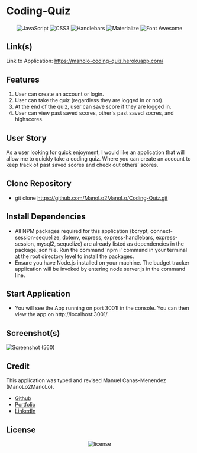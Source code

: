 # Coding-Quiz
<p align="center">
    <img align="center" src="https://img.shields.io/badge/-JavaScript-000000?style=for-the-badge&logo=JavaScript" alt="JavaScript" />
    <img align="center" src="https://img.shields.io/badge/-CSS3-000000?style=for-the-badge&logo=CSS3" alt="CSS3" />
    <img align="center" src="https://img.shields.io/badge/-Handlebars-000000?style=for-the-badge&logo=handlebars.js" alt="Handlebars" />
    <img align="center" src="https://img.shields.io/badge/-Materialize-000000?style=for-the-badge" alt="Materialize" />
    <img align="center" src="https://img.shields.io/badge/-Font%20Awesome-000000?style=for-the-badge&logo=font%20awesome" alt="Font Awesome" />
</p>

## Link(s)
Link to Application: https://manolo-coding-quiz.herokuapp.com/

## Features
1. User can create an account or login.
2. User can take the quiz (regardless they are logged in or not).
3. At the end of the quiz, user can save score if they are logged in.
4. User can view past saved scores, other's past saved socres, and highscores.

## User Story
As a user looking for quick enjoyment, I would like an application that will allow me to quickly take a coding quiz. Where you can create an account to keep track of past saved scores and check out others’ scores.

## Clone Repository
* git clone https://github.com/ManoLo2ManoLo/Coding-Quiz.git

## Install Dependencies
* All NPM packages required for this application (bcrypt, connect-session-sequelize, dotenv, express, express-handlebars, express-session, mysql2, sequelize) are already listed as dependencies in the package.json file. Run the
command 'npm i' command in your terminal at the root directory level to install the packages.
* Ensure you have Node.js installed on your machine. The budget tracker application will be invoked by entering node server.js in the command line.

## Start Application
* You will see the App running on port 3001! in the console. You can then view the app on http://localhost:3001/.

## Screenshot(s)
![Screenshot (560)](https://user-images.githubusercontent.com/88364269/162162314-99d24a5d-0c30-4e84-85f4-82f15e4029ba.png)

## Credit
This application was typed and revised Manuel Canas-Menendez (ManoLo2ManoLo). <br />

* [Github](https://github.com/ManoLo2ManoLo)
* [Portfolio](https://manolo2manolo.github.io/React-Portfolio/)
* [LinkedIn](https://www.linkedin.com/in/manuel-canas-menendez-33354b21b/)

## License
<p align="center">
    <img align="center" src="https://img.shields.io/github/license/ManoLo2ManoLo/Coding-Quiz?style=for-the-badge" alt="license" />
</p>